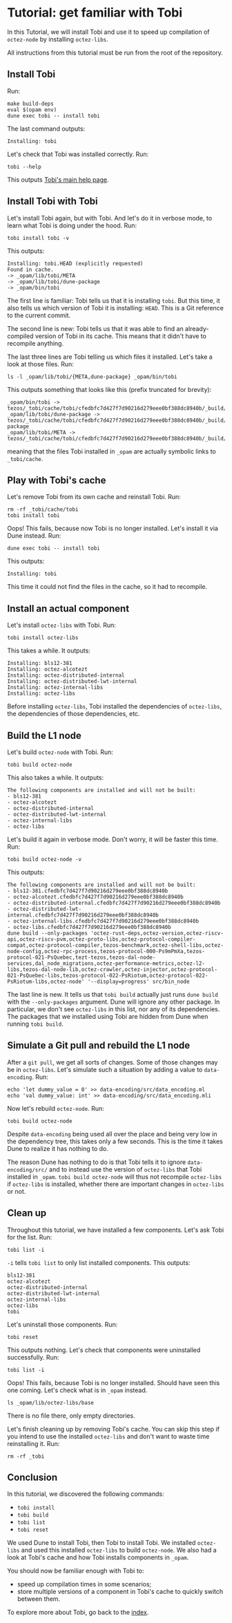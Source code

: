 # Tutorial: get familiar with Tobi

In this Tutorial, we will install Tobi and use it to speed up compilation of `octez-node`
by installing `octez-libs`.

All instructions from this tutorial must be run from the root of the repository.

## Install Tobi

Run:

    make build-deps
    eval $(opam env)
    dune exec tobi -- install tobi

The last command outputs:

    Installing: tobi

Let's check that Tobi was installed correctly.
Run:

    tobi --help

This outputs [Tobi's main help page](tobi--help.html).

## Install Tobi with Tobi

Let's install Tobi again, but with Tobi.
And let's do it in verbose mode, to learn what Tobi is doing under the hood.
Run:

    tobi install tobi -v

This outputs:

    Installing: tobi.HEAD (explicitly requested)
    Found in cache.
    -> _opam/lib/tobi/META
    -> _opam/lib/tobi/dune-package
    -> _opam/bin/tobi

The first line is familiar: Tobi tells us that it is installing `tobi`.
But this time, it also tells us which version of Tobi it is installing: `HEAD`.
This is a Git reference to the current commit.

The second line is new: Tobi tells us that it was able to find an already-compiled
version of Tobi in its cache. This means that it didn't have to recompile anything.

The last three lines are Tobi telling us which files it installed.
Let's take a look at those files.
Run:

    ls -l _opam/lib/tobi/{META,dune-package} _opam/bin/tobi

This outputs something that looks like this (prefix truncated for brevity):

    _opam/bin/tobi -> tezos/_tobi/cache/tobi/cfedbfc7d427f7d90216d279eee0bf388dc8940b/_build/install/default/bin/tobi
    _opam/lib/tobi/dune-package -> tezos/_tobi/cache/tobi/cfedbfc7d427f7d90216d279eee0bf388dc8940b/_build/install/default/lib/tobi/dune-package
    _opam/lib/tobi/META -> tezos/_tobi/cache/tobi/cfedbfc7d427f7d90216d279eee0bf388dc8940b/_build/install/default/lib/tobi/META

meaning that the files Tobi installed in `_opam` are actually symbolic links to `_tobi/cache`.

## Play with Tobi's cache

Let's remove Tobi from its own cache and reinstall Tobi.
Run:

    rm -rf _tobi/cache/tobi
    tobi install tobi

Oops! This fails, because now Tobi is no longer installed. Let's install it via Dune instead.
Run:

    dune exec tobi -- install tobi

This outputs:

    Installing: tobi

This time it could not find the files in the cache, so it had to recompile.

## Install an actual component

Let's install `octez-libs` with Tobi. Run:

    tobi install octez-libs

This takes a while. It outputs:

    Installing: bls12-381
    Installing: octez-alcotezt
    Installing: octez-distributed-internal
    Installing: octez-distributed-lwt-internal
    Installing: octez-internal-libs
    Installing: octez-libs

Before installing `octez-libs`, Tobi installed the dependencies of `octez-libs`,
the dependencies of those dependencies, etc.

## Build the L1 node

Let's build `octez-node` with Tobi.
Run:

    tobi build octez-node

This also takes a while. It outputs:

    The following components are installed and will not be built:
    - bls12-381
    - octez-alcotezt
    - octez-distributed-internal
    - octez-distributed-lwt-internal
    - octez-internal-libs
    - octez-libs

Let's build it again in verbose mode.
Don't worry, it will be faster this time.
Run:

    tobi build octez-node -v

This outputs:

    The following components are installed and will not be built:
    - bls12-381.cfedbfc7d427f7d90216d279eee0bf388dc8940b
    - octez-alcotezt.cfedbfc7d427f7d90216d279eee0bf388dc8940b
    - octez-distributed-internal.cfedbfc7d427f7d90216d279eee0bf388dc8940b
    - octez-distributed-lwt-internal.cfedbfc7d427f7d90216d279eee0bf388dc8940b
    - octez-internal-libs.cfedbfc7d427f7d90216d279eee0bf388dc8940b
    - octez-libs.cfedbfc7d427f7d90216d279eee0bf388dc8940b
    dune build --only-packages 'octez-rust-deps,octez-version,octez-riscv-api,octez-riscv-pvm,octez-proto-libs,octez-protocol-compiler-compat,octez-protocol-compiler,tezos-benchmark,octez-shell-libs,octez-node-config,octez-rpc-process,tezos-protocol-000-Ps9mPmXa,tezos-protocol-021-PsQuebec,tezt-tezos,tezos-dal-node-services,dal_node_migrations,octez-performance-metrics,octez-l2-libs,tezos-dal-node-lib,octez-crawler,octez-injector,octez-protocol-021-PsQuebec-libs,tezos-protocol-022-PsRiotum,octez-protocol-022-PsRiotum-libs,octez-node' '--display=progress' src/bin_node

The last line is new. It tells us that `tobi build` actually just runs `dune build`
with the `--only-packages` argument. Dune will ignore any other package.
In particular, we don't see `octez-libs` in this list, nor any of its dependencies.
The packages that we installed using Tobi are hidden from Dune when running `tobi build`.

## Simulate a Git pull and rebuild the L1 node

After a `git pull`, we get all sorts of changes.
Some of those changes may be in `octez-libs`.
Let's simulate such a situation by adding a value to `data-encoding`.
Run:

    echo 'let dummy_value = 0' >> data-encoding/src/data_encoding.ml
    echo 'val dummy_value: int' >> data-encoding/src/data_encoding.mli

Now let's rebuild `octez-node`.
Run:

    tobi build octez-node

Despite `data-encoding` being used all over the place
and being very low in the dependency tree, this takes only a few seconds.
This is the time it takes Dune to realize it has nothing to do.

The reason Dune has nothing to do is that Tobi tells it to ignore `data-encoding/src/`
and to instead use the version of `octez-libs` that Tobi installed in `_opam`.
`tobi build octez-node` will thus not recompile `octez-libs` if `octez-libs`
is installed, whether there are important changes in `octez-libs` or not.

## Clean up

Throughout this tutorial, we have installed a few components.
Let's ask Tobi for the list.
Run:

    tobi list -i

`-i` tells `tobi list` to only list installed components.
This outputs:

    bls12-381
    octez-alcotezt
    octez-distributed-internal
    octez-distributed-lwt-internal
    octez-internal-libs
    octez-libs
    tobi

Let's uninstall those components.
Run:

    tobi reset

This outputs nothing.
Let's check that components were uninstalled successfully.
Run:

    tobi list -i

Oops! This fails, because Tobi is no longer installed.
Should have seen this one coming.
Let's check what is in `_opam` instead.

    ls _opam/lib/octez-libs/base

There is no file there, only empty directories.

Let's finish cleaning up by removing Tobi's cache.
You can skip this step if you intend to use the installed `octez-libs`
and don't want to waste time reinstalling it.
Run:

    rm -rf _tobi

## Conclusion

In this tutorial, we discovered the following commands:

- `tobi install`
- `tobi build`
- `tobi list`
- `tobi reset`

We used Dune to install Tobi, then Tobi to install Tobi.
We installed `octez-libs` and used this installed `octez-libs` to build `octez-node`.
We also had a look at Tobi's cache and how Tobi installs components in `_opam`.

You should now be familiar enough with Tobi to:

- speed up compilation times in some scenarios;
- store multiple versions of a component in Tobi's cache to quickly
  switch between them.

To explore more about Tobi, go back to the [index](index.md).
